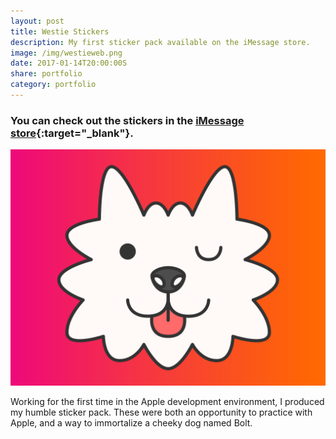 ```yaml
---
layout: post
title: Westie Stickers
description: My first sticker pack available on the iMessage store.
image: /img/westieweb.png
date: 2017-01-14T20:00:00S
share: portfolio
category: portfolio
---
```


### You can check out the stickers in the [iMessage store](https://itunes.apple.com/us/app/westie-stickers/id1193470178?mt=8){:target="_blank"}.

<img class="col three lazyload" src="/img/1024x768.png" data-action="zoom" alt="" title="westie sticker"/> 

Working for the first time in the Apple development environment, I produced my humble sticker pack. These were both an opportunity to practice with Apple, and a way to immortalize a cheeky dog named Bolt.

<div class="img_row">
	<img class="col one lazyload" src="{{ site.imgurl }}/img/b1.png" data-action="zoom" alt="" title="westie sticker"/>
	<img class="col one lazyload" src="{{ site.imgurl }}/img/b2.png" data-action="zoom" alt="" title="westie sticker"/>
	<img class="col one lazyload" src="{{ site.imgurl }}/img/b3.png" data-action="zoom" alt="" title="westie sticker"/>
</div>
<div class="img_row">
	<img class="col one lazyload" src="{{ site.imgurl }}/img/b4.png" data-action="zoom" alt="" title="westie sticker"/>
	<img class="col one lazyload" src="{{ site.imgurl }}/img/b5.png" data-action="zoom" alt="" title="westie sticker"/>
	<img class="col one lazyload" src="{{ site.imgurl }}/img/b6.png" data-action="zoom" alt="" title="westie sticker"/>
</div>
<div class="img_row">
	<img class="col one lazyload" src="{{ site.imgurl }}/img/b7.png" data-action="zoom" alt="" title="westie sticker"/>
	<img class="col one lazyload" src="{{ site.imgurl }}/img/b8.png" data-action="zoom" alt="" title="westie sticker"/>
	<img class="col one lazyload" src="{{ site.imgurl }}/img/b9.png" data-action="zoom" alt="" title="westie sticker"/>
</div>
<div class="img_row">
	<img class="col one lazyload" src="{{ site.imgurl }}/img/b10.png" data-action="zoom"  alt="" title="westie sticker"/>
	<img class="col one lazyload" src="{{ site.imgurl }}/img/b11.png" data-action="zoom"  alt="" title="westie sticker"/>
	<img class="col one lazyload" src="{{ site.imgurl }}/img/b12.png" data-action="zoom"  alt="" title="westie sticker"/>
</div>
<div class="img_row">
	<img class="col one lazyload" src="{{ site.imgurl }}/img/b13.png" data-action="zoom"  alt="" title="westie sticker"/>
	<img class="col one lazyload" src="{{ site.imgurl }}/img/b14.png" data-action="zoom"  alt="" title="westie sticker"/>
	<img class="col one lazyload" src="{{ site.imgurl }}/img/b15.png" data-action="zoom"  alt="" title="westie sticker"/>
</div>
<div class="img_row">
	<img class="col one lazyload" src="{{ site.imgurl }}/img/b16.png" data-action="zoom"  alt="" title="westie sticker"/>
	<img class="col one lazyload" src="{{ site.imgurl }}/img/b17.png" data-action="zoom"  alt="" title="westie sticker"/>
	<img class="col one lazyload" src="{{ site.imgurl }}/img/b18.png" data-action="zoom"  alt="" title="westie sticker"/>
</div>
<div class="img_row">
	<img class="col one lazyload" src="{{ site.imgurl }}/img/b19.png" data-action="zoom"  alt="" title="westie sticker"/>
	<img class="col one lazyload" src="{{ site.imgurl }}/img/b20.png" data-action="zoom"  alt="" title="westie sticker"/>
	<img class="col one lazyload" src="{{ site.imgurl }}/img/b21.png" data-action="zoom"  alt="" title="westie sticker"/>
</div>
<div class="img_row">
	<img class="col one lazyload" src="{{ site.imgurl }}/img/b22.png" data-action="zoom"  alt="" title="westie sticker"/>
	<img class="col one lazyload" src="{{ site.imgurl }}/img/b23.png" data-action="zoom"  alt="" title="westie sticker"/>
	<img class="col one lazyload" src="{{ site.imgurl }}/img/b24.png" data-action="zoom"  alt="" title="westie sticker"/>
</div>
<div class="img_row">
	<img class="col one lazyload" src="{{ site.imgurl }}/img/b25.png" data-action="zoom"  alt="" title="westie sticker"/>
	<img class="col one lazyload" src="{{ site.imgurl }}/img/b26.png" data-action="zoom"  alt="" title="westie sticker"/>
	<img class="col one lazyload" src="{{ site.imgurl }}/img/b27.png" data-action="zoom"  alt="" title="westie sticker"/>
</div>
<div class="img_row">
	<img class="col one lazyload" src="{{ site.imgurl }}/img/b28.png" data-action="zoom"  alt="" title="westie sticker"/>
</div>